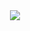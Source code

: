 <div align="center">
  <img src="https://user-images.githubusercontent.com/30378184/117861600-81084a80-b289-11eb-92f8-b66105730de0.jpg">
</div>

